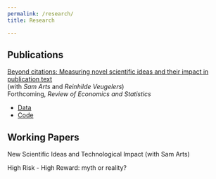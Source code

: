 ```yaml
---
permalink: /research/
title: Research

---
```


## Publications

[Beyond citations: Measuring novel scientific ideas and their impact in publication text](https://arxiv.org/abs/2309.16437)<br>(with _Sam Arts_ and _Reinhilde Veugelers_)<br>
Forthcoming, *Review of Economics and Statistics*
- [Data](https://zenodo.org/records/13869486)
- [Code](https://github.com/nicolamelluso/science-novelty)

## Working Papers

New Scientific Ideas and Technological Impact (with Sam Arts)


High Risk - High Reward: myth or reality?

